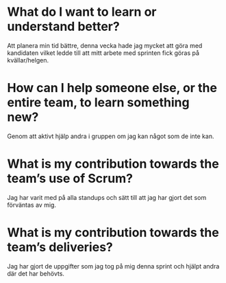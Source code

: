 # What do I want to learn or understand better?
Att planera min tid bättre, denna vecka hade jag mycket att göra med kandidaten vilket ledde till att mitt arbete med sprinten fick göras på kvällar/helgen.

# How can I help someone else, or the entire team, to learn something new?
Genom att aktivt hjälp andra i gruppen om jag kan något som de inte kan. 

# What is my contribution towards the team’s use of Scrum?
Jag har varit med på alla standups och sätt till att jag har gjort det som förväntas av mig.

# What is my contribution towards the team’s deliveries?
Jag har gjort de uppgifter som jag tog på mig denna sprint och hjälpt andra där det har behövts.